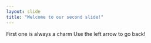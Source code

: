 ```yaml
---
layout: slide
title: "Welcome to our second slide!"
---
```

First one is always a charm
Use the left arrow to go back!
